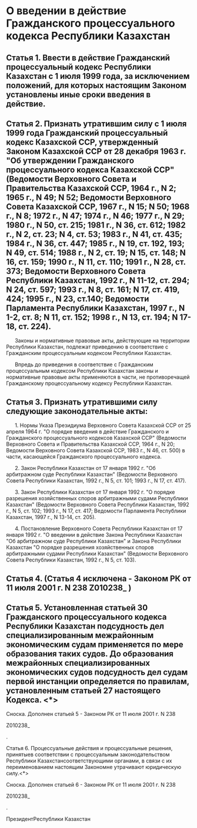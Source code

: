 # О введении в действие Гражданского процессуального кодекса Республики Казахстан

## Статья 1. Ввести в действие Гражданский процессуальный кодекс Республики Казахстан с 1 июля 1999 года, за исключением положений, для которых настоящим Законом установлены иные сроки введения в действие.

## Статья 2. Признать утратившим силу с 1 июля 1999 года Гражданский процессуальный кодекс Казахской ССР, утвержденный Законом Казахской ССР от 28 декабря 1963 г. "Об утверждении Гражданского процессуального кодекса Казахской ССР" (Ведомости Верховного Совета и Правительства Казахской ССР, 1964 г., N 2; 1965 г., N 49; N 52; Ведомости Верховного Совета Казахской ССР, 1967 г., N 15; N 50; 1968 г., N 8; 1972 г., N 47; 1974 г., N 46; 1977 г., N 29; 1980 г., N 50, ст. 215; 1981 г., N 36, ст. 612; 1982 г., N 2, ст. 23; N 4, ст. 53; 1983 г., N 41, ст. 435; 1984 г., N 36, ст. 447; 1985 г., N 19, ст. 192, 193; N 49, ст. 514; 1988 г., N 2, ст. 19; N 15, ст. 148; N 16, ст. 159; 1990 г., N 11, ст. 110; 1991 г., N 28, ст. 373; Ведомости Верховного Совета Республики Казахстан, 1992 г., N 11-12, ст. 294; N 24, ст. 597; 1993 г., N 8, ст. 161; N 17, ст. 419, 424; 1995 г., N 23, ст.140; Ведомости Парламента Республики Казахстан, 1997 г., N 1-2, ст. 8; N 11, ст. 152; 1998 г., N 13, ст. 194; N 17-18, ст. 224).

      Законы и нормативные правовые акты, действующие на территории Республики Казахстан, подлежат приведению в соответствие с Гражданским процессуальным кодексом Республики Казахстан.

      Впредь до приведения в соответствие с Гражданским процессуальным кодексом Республики Казахстан законы и нормативные правовые акты применяются в части, не противоречащей Гражданскому процессуальному кодексу Республики Казахстан.

## Статья 3. Признать утратившими силу следующие законодательные акты:

      1. Нормы Указа Президиума Верховного Совета Казахской ССР от 25 апреля 1964 г. "О порядке введения в действие Гражданского и Гражданского процессуального кодексов Казахской ССР" (Ведомости Верховного Совета и Правительства Казахской ССР, 1964 г., N 20; Ведомости Верховного Совета Казахской ССР, 1983 г., N 46, ст. 500) в части, касающейся Гражданского процессуального кодекса.

      2. Закон Республики Казахстан от 17 января 1992 г. "Об арбитражном суде Республики Казахстан" (Ведомости Верховного Совета Республики Казахстан, 1992 г., N 5, ст. 101; 1993 г., N 17, ст. 417).

      3. Закон Республики Казахстан от 17 января 1992 г. "О порядке разрешения хозяйственных споров арбитражными судами Республики Казахстан" (Ведомости Верховного Совета Республики Казахстан, 1992 г., N 5, ст. 102; 1993 г., N 17, ст. 417; Ведомости Парламента Республики Казахстан, 1997 г., N 13-14, ст. 205).

      4. Постановление Верховного Совета Республики Казахстан от 17 января 1992 г. "О введении в действие Закона Республики Казахстан "Об арбитражном суде Республики Казахстан" и Закона Республики Казахстан "О порядке разрешения хозяйственных споров арбитражными судами Республики Казахстан" (Ведомости Верховного Совета Республики Казахстан, 1992 г., N 5, ст. 103).

## Статья 4. (Статья 4 исключена - Законом РК от 11 июля 2001 г. N 238 Z010238_ )

## Статья 5. Установленная статьей 30 Гражданского процессуального кодекса Республики Казахстан подсудность дел специализированным межрайонным экономическим судам применяется по мере образования таких судов. До образования межрайонных специализированных экономических судов подсудность дел судам первой инстанции определяется по правилам, установленным статьей 27 настоящего Кодекса. <*>

Сноска. Дополнен статьей 5 - Законом РК от 11 июля 2001 г. N 238

Z010238_

.

Статья 6. Процессуальные действия и процессуальные решения, принятыев соответствии с процессуальным законодательством Республики Казахстансоответствующими органами, в связи с их переименованием настоящим Закономне утрачивают юридическую силу.<*>

Сноска. Дополнен статьей 6 - Законом РК от 11 июля 2001 г. N 238

Z010238_

.

ПрезидентРеспублики Казахстан

